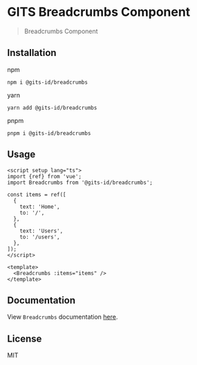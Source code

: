 # GITS Breadcrumbs Component

> Breadcrumbs Component

## Installation

npm

```
npm i @gits-id/breadcrumbs
```

yarn

```
yarn add @gits-id/breadcrumbs
```

pnpm

```
pnpm i @gits-id/breadcrumbs
```

## Usage

```vue
<script setup lang="ts">
import {ref} from 'vue';
import Breadcrumbs from '@gits-id/breadcrumbs';

const items = ref([
  {
    text: 'Home',
    to: '/',
  },
  {
    text: 'Users',
    to: '/users',
  },
]);
</script>

<template>
  <Breadcrumbs :items="items" />
</template>
```

## Documentation

View `Breadcrumbs` documentation [here](https://gits-ui.web.app/?path=/story/components-breadcrumbs--default).

## License

MIT
